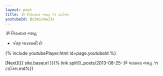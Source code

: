 ```yaml
---
layout: post
title: ૐ નિઠયાય નમહ ૧૧ ટાઈમ્સ
youtubeId: Bx3micmwJJs
---
```

 
 
 ૐ નિઠયાય નમહ  
 
 -  કોણ બારમાસી છે 
 
  
 
  
 
 
 
 
 
 


{% include youtubePlayer.html id=page.youtubeId %}
 
[Next]({{ site.baseurl }}{% link  split1/_posts/2013-08-25-ૐ પાસાયા નમહ ૧૧ ટાઈમ્સ.md%})
 
